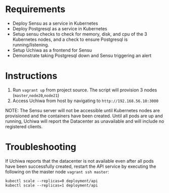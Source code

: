# Requirements

- Deploy Sensu as a service in Kubernetes
- Deploy Postgresql as a service in Kubernetes
- Setup sensu checks to check for memory, disk, and cpu of the 3 Kubernetes nodes, and a check to ensure Postgresql is running/listening.
- Setup Uchiwa as a frontend for Sensu
- Demonstrate taking Postgresql down and Sensu triggering an alert

# Instructions

1. Run `vagrant up` from project source.  The script will provision 3 nodes (`master`,`node20`,`node21`)
2. Access Uchiwa from host by navigating to `http://192.168.56.10:3000`

NOTE: The Sensu server will not be accessible until Kubernetes nodes are provisioned and the containers have been created.  Until all pods are up and running, Uchiwa will report the Datacenter as unavailable and will include no registered clients.

# Troubleshooting

If Uchiwa reports that the datacenter is not available even after all pods have been successfully created, restart the API service by executing the following on the master node `vagrant ssh master`:

```
kubectl scale --replicas=0 deployment/api
kubectl scale --replicas=1 deployment/api
```